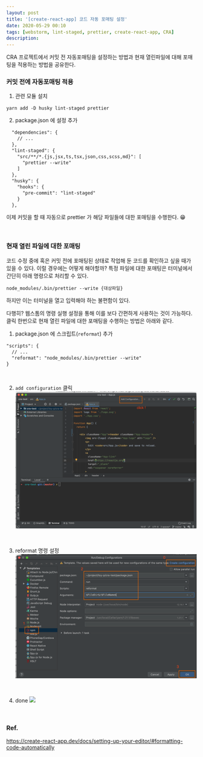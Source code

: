 ```yaml
---
layout: post
title: '[create-react-app] 코드 자동 포매팅 설정'
date: 2020-05-29 00:10
tags: [webstorm, lint-staged, prettier, create-react-app, CRA]
description:
---
```


CRA 프로젝트에서 커밋 전 자동포매팅을 설정하는 방법과 현재 열린파일에 대해 포매팅을 적용하는 방법을 공유한다.

### 커밋 전에 자동포매팅 적용

1. 관련 모듈 설치

```
yarn add -D husky lint-staged prettier
```

2. package.json 에 설정 추가

```json{4-13}
  "dependencies": {
    // ...
  },
  "lint-staged": {
    "src/**/*.{js,jsx,ts,tsx,json,css,scss,md}": [
      "prettier --write"
    ]
  },
  "husky": {
    "hooks": {
      "pre-commit": "lint-staged"
    }
  },
```

이제 커밋을 할 때 자동으로 prettier 가 해당 파일들에 대한 포매팅을 수행한다. 😁

<br>

### 현재 열린 파일에 대한 포매팅

코드 수정 중에 혹은 커밋 전에 포매팅된 상태로 작업해 둔 코드를 확인하고 싶을 때가 있을 수 있다. 이럴 경우에는 어떻게 해야할까? 특정 파일에 대한 포매팅은 터미널에서 간단히 아래 명령으로 처리할 수 있다.

```
node_modules/.bin/prettier --write {대상파일}
```

하지만 이는 터미널을 열고 입력해야 하는 불편함이 있다.

다행히? 웹스톰의 명령 실행 설정을 통해 이를 보다 간편하게 사용하는 것이 가능하다. 클릭 한번으로 현재 열린 파일에 대한 포매팅을 수행하는 방법은 아래와 같다.

1. package.json 에 스크립트(`reformat`) 추가

```json{3}
"scripts": {
  // ...
  "reformat": "node_modules/.bin/prettier --write"
}
```

<br>

2. `add configuration` 클릭
   ![](./reformat1.png)

<br>

3. reformat 명령 설정
   ![](./reformat2.png)

<br>

4. done
   ![](./reformat3.gif)

<br>

### Ref.

https://create-react-app.dev/docs/setting-up-your-editor/#formatting-code-automatically
